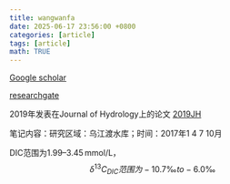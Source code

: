 ```yaml
---
title: wangwanfa
date: 2025-06-17 23:56:00 +0800
categories: [article]
tags: [article]
math: TRUE
---
```


[Google scholar](https://scholar.google.com/citations?user=r5SIYAQAAAAJ&hl=zh-CN&oi=sra)

[researchgate](https://www.researchgate.net/profile/Wanfa-Wang)

2019年发表在Journal of Hydrology上的论文
[2019JH](https://doi.org/10.1016/j.jhydrol.2019.04.036)

笔记内容：研究区域：乌江渡水库；时间：2017年1 4 7 10月

DIC范围为1.99–3.45 mmol/L，
$$ \delta ^{13} C_{DIC} 范围为−10.7‰ to −6.0‰$$



